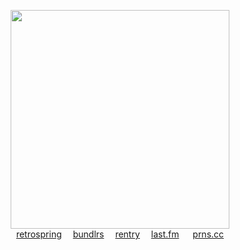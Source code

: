 <p align="center">
  <img src="https://i.pinimg.com/564x/c7/38/fe/c738fe8beecdb8999bd5625deef4fcfe.jpg" height=350>
  <br><a href="https://retrospring.net/Lacerate">retrospring</a>  
  <a href="https://maow.cc/crest">bundlrs</a>  <a href="https://rentry.co/BIadee">rentry</a>  <a href="https://last.fm/user/IHateMemphis">last.fm</a>
  <a href="https://pronouns.cc/Girltwink">prns.cc</a>
</p>
